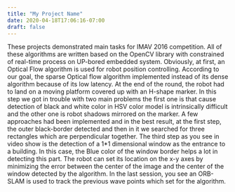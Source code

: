 ```yaml
---
title: "My Project Name"
date: 2020-04-18T17:06:16-07:00
draft: false
---
```

These projects demonstrated main tasks for IMAV 2016 competition. All of these algorithms are written based on the OpenCV library with constrained of real-time process on UP-bored embedded system. Obviously, at first, an Optical Flow algorithm is used for robot position controlling. According to our goal, the sparse Optical flow algorithm implemented instead of its dense algorithm because of its low latency. At the end of the round, the robot had to land on a moving platform covered up with an H-shape marker. In this step we got in trouble with two main problems the first one is that cause detection of black and white color in HSV color model is intrinsically difficult and the other one is robot shadows mirrored on the marker. A few approaches had been implemented and in the best result, at the first step, the outer black-border detected and then in it we searched for three rectangles which are perpendicular together. The third step as you see in video show is the detection of a 1*1 dimensional window as the entrance to a building. In this case, the Blue color of the window border helps a lot in detecting this part. The robot can set its location on the x-y axes by minimizing the error between the center of the image and the center of the window detected by the algorithm. In the last session, you see an ORB-SLAM is used to track the previous wave points which set for the algorithm.
